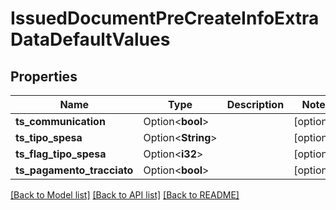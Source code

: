 # IssuedDocumentPreCreateInfoExtraDataDefaultValues

## Properties

Name | Type | Description | Notes
------------ | ------------- | ------------- | -------------
**ts_communication** | Option<**bool**> |  | [optional]
**ts_tipo_spesa** | Option<**String**> |  | [optional]
**ts_flag_tipo_spesa** | Option<**i32**> |  | [optional]
**ts_pagamento_tracciato** | Option<**bool**> |  | [optional]

[[Back to Model list]](../README.md#documentation-for-models) [[Back to API list]](../README.md#documentation-for-api-endpoints) [[Back to README]](../README.md)


